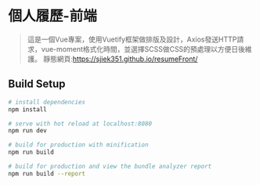 # 個人履歷-前端

> 這是一個Vue專案，使用Vuetify框架做排版及設計，Axios發送HTTP請求，vue-moment格式化時間，並選擇SCSS做CSS的預處理以方便日後維護。
> 靜態網頁:https://sjiek351.github.io/resumeFront/

## Build Setup

``` bash
# install dependencies
npm install

# serve with hot reload at localhost:8080
npm run dev

# build for production with minification
npm run build

# build for production and view the bundle analyzer report
npm run build --report
```

